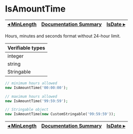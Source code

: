 # IsAmountTime

[◂ MinLength](07-minlength.md) | [Documentation Summary](index.md) | [IsDate ▸](08-isdate.md)
-- | -- | --

Hours, minutes and seconds format without 24-hour limit.

| Verifiable types |
|:--               |
| integer          |
| string           |
| Stringable       |

```php
// minimum hours allowed
new IsAmountTime('00:00:00');

// maximum hours allowed
new IsAmountTime('99:59:59');

// Stringable object
new IsAmountTime(new CustomStringable('99:59:59'));
```

[◂ MinLength](07-minlength.md) | [Documentation Summary](index.md) | [IsDate ▸](08-isdate.md)
-- | -- | --
